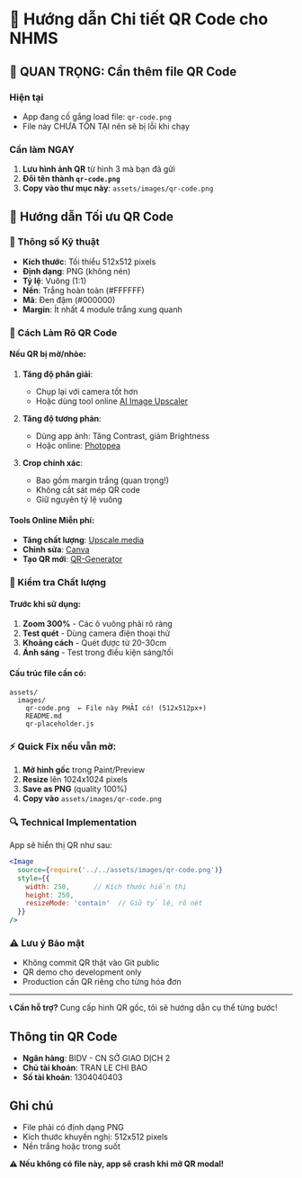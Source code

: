 # 🎯 Hướng dẫn Chi tiết QR Code cho NHMS

## 🔴 QUAN TRỌNG: Cần thêm file QR Code

### Hiện tại
- App đang cố gắng load file: `qr-code.png`
- File này CHƯA TỒN TẠI nên sẽ bị lỗi khi chạy

### Cần làm NGAY
1. **Lưu hình ảnh QR** từ hình 3 mà bạn đã gửi
2. **Đổi tên thành `qr-code.png`**
3. **Copy vào thư mục này**: `assets/images/qr-code.png`

## 📱 Hướng dẫn Tối ưu QR Code

### 📏 Thông số Kỹ thuật
- **Kích thước**: Tối thiểu 512x512 pixels
- **Định dạng**: PNG (không nén)
- **Tỷ lệ**: Vuông (1:1)
- **Nền**: Trắng hoàn toàn (#FFFFFF)
- **Mã**: Đen đậm (#000000)
- **Margin**: Ít nhất 4 module trắng xung quanh

### 🔧 Cách Làm Rõ QR Code

#### Nếu QR bị mờ/nhòe:
1. **Tăng độ phân giải**:
   - Chụp lại với camera tốt hơn
   - Hoặc dùng tool online [AI Image Upscaler](https://waifu2x.udp.jp/)

2. **Tăng độ tương phản**:
   - Dùng app ảnh: Tăng Contrast, giảm Brightness
   - Hoặc online: [Photopea](https://www.photopea.com/)

3. **Crop chính xác**:
   - Bao gồm margin trắng (quan trọng!)
   - Không cắt sát mép QR code
   - Giữ nguyên tỷ lệ vuông

#### Tools Online Miễn phí:
- **Tăng chất lượng**: [Upscale.media](https://upscale.media/)
- **Chỉnh sửa**: [Canva](https://canva.com/) 
- **Tạo QR mới**: [QR-Generator](https://www.qr-code-generator.com/)

### 🚀 Kiểm tra Chất lượng

#### Trước khi sử dụng:
1. **Zoom 300%** - Các ô vuông phải rõ ràng
2. **Test quét** - Dùng camera điện thoại thử
3. **Khoảng cách** - Quét được từ 20-30cm
4. **Ánh sáng** - Test trong điều kiện sáng/tối

#### Cấu trúc file cần có:
```
assets/
  images/
    qr-code.png  ← File này PHẢI có! (512x512px+)
    README.md
    qr-placeholder.js
```

### ⚡ Quick Fix nếu vẫn mờ:

1. **Mở hình gốc** trong Paint/Preview
2. **Resize** lên 1024x1024 pixels
3. **Save as PNG** (quality 100%)
4. **Copy vào** `assets/images/qr-code.png`

### 🔍 Technical Implementation

App sẽ hiển thị QR như sau:
```jsx
<Image 
  source={require('../../assets/images/qr-code.png')}
  style={{
    width: 250,      // Kích thước hiển thị
    height: 250,     
    resizeMode: 'contain'  // Giữ tỷ lệ, rõ nét
  }}
/>
```

### ⚠️ Lưu ý Bảo mật
- Không commit QR thật vào Git public
- QR demo cho development only
- Production cần QR riêng cho từng hóa đơn

---

**📞 Cần hỗ trợ?** Cung cấp hình QR gốc, tôi sẽ hướng dẫn cụ thể từng bước!

## Thông tin QR Code
- **Ngân hàng**: BIDV - CN SỞ GIAO DỊCH 2
- **Chủ tài khoản**: TRAN LE CHI BAO  
- **Số tài khoản**: 1304040403

## Ghi chú
- File phải có định dạng PNG
- Kích thước khuyến nghị: 512x512 pixels
- Nền trắng hoặc trong suốt

**⚠️ Nếu không có file này, app sẽ crash khi mở QR modal!**
